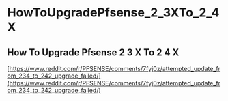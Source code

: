 # HowToUpgradePfsense_2_3XTo_2_4X 

## How To Upgrade Pfsense 2 3 X To 2 4 X
[https://www.reddit.com/r/PFSENSE/comments/7fyj0z/attempted_update_from_234_to_242_upgrade_failed/](https://www.reddit.com/r/PFSENSE/comments/7fyj0z/attempted_update_from_234_to_242_upgrade_failed/)

